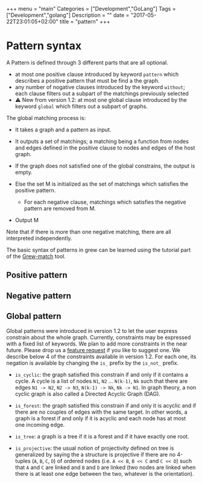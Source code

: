 +++
menu = "main"
Categories = ["Development","GoLang"]
Tags = ["Development","golang"]
Description = ""
date = "2017-05-22T23:01:05+02:00"
title = "pattern"
+++

# Pattern syntax

A Pattern is defined through 3 different parts that are all optional.

 * at most one positive clause introduced by keyword `pattern` which describes a positive pattern that must be find a the graph.
 * any number of nogative clauses introduced by the keyword `without`; each clause filters out a subpart of the matchings previously selected
 * :warning: New from version 1.2: at most one global clause introduced by the keyword `global` which filters out a subpart of graphs.

The global matching process is:

 * It takes a graph and a pattern as input.
 * It outputs a set of matchings; a matching being a function from nodes and edges defined in the positive clause to nodes and edges of the host graph.

 * If the graph does not satisfied one of the global constrains, the output is empty.
 * Else the set M is initialized as the set of matchings which satisfies the positive pattern.
    * For each negative clause, matchings which satisfies the negative pattern are removed from M.
 * Output M

Note that if there is more than one negative matching, there are all interpreted independently.

The basic syntax of patterns in grew can be learned using the tutorial part of the [Grew-match](http://match.grew.fr) tool.

## Positive pattern

## Negative pattern

## Global pattern
Global patterns were introduced in version 1.2 to let the user express constrain about the whole graph.
Currently, constraints may be expressed with a fixed list of keywords.
We plan to add more constraints in the near future. Please drop us a [feature request](https://gitlab.inria.fr/grew/grew/issues) if you like to suggest one.
We describe below 4 of the constraints available in version 1.2.
For each one, its negation is available by changing the `is_` prefix by the `is_not_` prefix.

  * `is_cyclic`: the graph satisfied this constrain if and only if it contains a cycle.
  A cycle is a list of nodes `N1`, `N2` … `N(k-1)`, `Nk` such that there are edges `N1 -> N2`, `N2 -> N3`, `N(k-1) -> Nk`, `Nk -> N1`.
  In graph theory, a non cyclic graph is also called a Directed Acyclic Graph (DAG).

  * `is_forest`: the graph satisfied this constrain if and only it is acyclic and if there are no couples of edges with the same target.
  In other words, a graph is a forest if and only if it is acyclic and each node has at most one incoming edge.

  * `is_tree`: a graph is a tree if it is a forest and if it have exactly one root.

  * `is_projective`: the usual notion of projectivity defined on tree is generalized by saying the a structure is projective if there are no 4-tuples (`A`, `B`, `C`, `D`) of ordered nodes (i.e. `A << B`, `B << C` and `C << D`) such that `A` and `C` are linked and `B` and `D` are linked (two nodes are linked when there is at least one edge between the two, whatever is the orientation).




